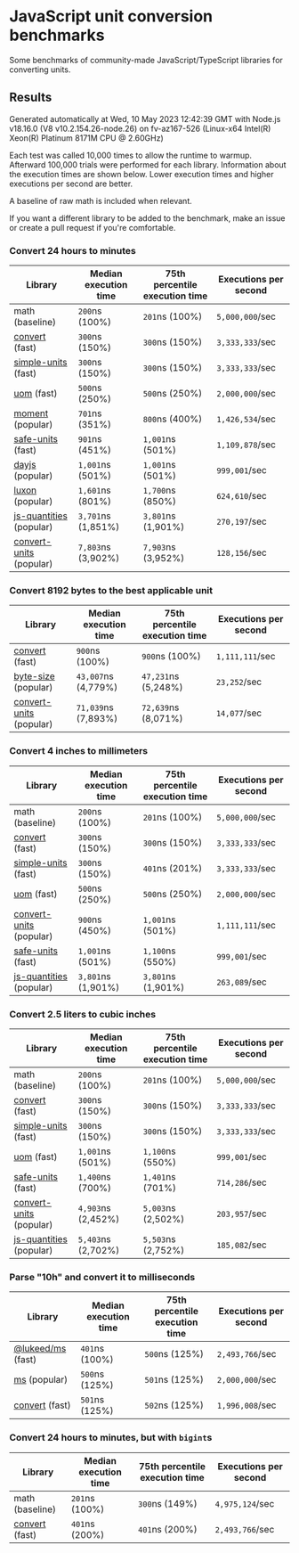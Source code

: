 # JavaScript unit conversion benchmarks

Some benchmarks of community-made JavaScript/TypeScript libraries for converting units.

## Results

<!-- beginblock(results) -->

Generated automatically at Wed, 10 May 2023 12:42:39 GMT with Node.js v18.16.0 (V8 v10.2.154.26-node.26) on fv-az167-526 (Linux-x64 Intel(R) Xeon(R) Platinum 8171M CPU @ 2.60GHz)

Each test was called 10,000 times to allow the runtime to warmup.
Afterward 100,000 trials were performed for each library.
Information about the execution times are shown below.
Lower execution times and higher executions per second are better.

A baseline of raw math is included when relevant.

If you want a different library to be added to the benchmark, make an issue or create a pull request if you're comfortable.

### Convert 24 hours to minutes

| Library                                                            | Median execution time | 75th percentile execution time | Executions per second |
| ------------------------------------------------------------------ | --------------------- | ------------------------------ | --------------------- |
| math (baseline)                                                    | `200`ns (100%)        | `201`ns (100%)                 | `5,000,000`/sec       |
| [convert](https://npmjs.com/package/convert) (fast)                | `300`ns (150%)        | `300`ns (150%)                 | `3,333,333`/sec       |
| [simple-units](https://npmjs.com/package/simple-units) (fast)      | `300`ns (150%)        | `300`ns (150%)                 | `3,333,333`/sec       |
| [uom](https://npmjs.com/package/uom) (fast)                        | `500`ns (250%)        | `500`ns (250%)                 | `2,000,000`/sec       |
| [moment](https://npmjs.com/package/moment) (popular)               | `701`ns (351%)        | `800`ns (400%)                 | `1,426,534`/sec       |
| [safe-units](https://npmjs.com/package/safe-units) (fast)          | `901`ns (451%)        | `1,001`ns (501%)               | `1,109,878`/sec       |
| [dayjs](https://npmjs.com/package/dayjs) (popular)                 | `1,001`ns (501%)      | `1,001`ns (501%)               | `999,001`/sec         |
| [luxon](https://npmjs.com/package/luxon) (popular)                 | `1,601`ns (801%)      | `1,700`ns (850%)               | `624,610`/sec         |
| [js-quantities](https://npmjs.com/package/js-quantities) (popular) | `3,701`ns (1,851%)    | `3,801`ns (1,901%)             | `270,197`/sec         |
| [convert-units](https://npmjs.com/package/convert-units) (popular) | `7,803`ns (3,902%)    | `7,903`ns (3,952%)             | `128,156`/sec         |

### Convert 8192 bytes to the best applicable unit

| Library                                                            | Median execution time | 75th percentile execution time | Executions per second |
| ------------------------------------------------------------------ | --------------------- | ------------------------------ | --------------------- |
| [convert](https://npmjs.com/package/convert) (fast)                | `900`ns (100%)        | `900`ns (100%)                 | `1,111,111`/sec       |
| [byte-size](https://npmjs.com/package/byte-size) (popular)         | `43,007`ns (4,779%)   | `47,231`ns (5,248%)            | `23,252`/sec          |
| [convert-units](https://npmjs.com/package/convert-units) (popular) | `71,039`ns (7,893%)   | `72,639`ns (8,071%)            | `14,077`/sec          |

### Convert 4 inches to millimeters

| Library                                                            | Median execution time | 75th percentile execution time | Executions per second |
| ------------------------------------------------------------------ | --------------------- | ------------------------------ | --------------------- |
| math (baseline)                                                    | `200`ns (100%)        | `201`ns (100%)                 | `5,000,000`/sec       |
| [convert](https://npmjs.com/package/convert) (fast)                | `300`ns (150%)        | `300`ns (150%)                 | `3,333,333`/sec       |
| [simple-units](https://npmjs.com/package/simple-units) (fast)      | `300`ns (150%)        | `401`ns (201%)                 | `3,333,333`/sec       |
| [uom](https://npmjs.com/package/uom) (fast)                        | `500`ns (250%)        | `500`ns (250%)                 | `2,000,000`/sec       |
| [convert-units](https://npmjs.com/package/convert-units) (popular) | `900`ns (450%)        | `1,001`ns (501%)               | `1,111,111`/sec       |
| [safe-units](https://npmjs.com/package/safe-units) (fast)          | `1,001`ns (501%)      | `1,100`ns (550%)               | `999,001`/sec         |
| [js-quantities](https://npmjs.com/package/js-quantities) (popular) | `3,801`ns (1,901%)    | `3,801`ns (1,901%)             | `263,089`/sec         |

### Convert 2.5 liters to cubic inches

| Library                                                            | Median execution time | 75th percentile execution time | Executions per second |
| ------------------------------------------------------------------ | --------------------- | ------------------------------ | --------------------- |
| math (baseline)                                                    | `200`ns (100%)        | `201`ns (100%)                 | `5,000,000`/sec       |
| [convert](https://npmjs.com/package/convert) (fast)                | `300`ns (150%)        | `300`ns (150%)                 | `3,333,333`/sec       |
| [simple-units](https://npmjs.com/package/simple-units) (fast)      | `300`ns (150%)        | `300`ns (150%)                 | `3,333,333`/sec       |
| [uom](https://npmjs.com/package/uom) (fast)                        | `1,001`ns (501%)      | `1,100`ns (550%)               | `999,001`/sec         |
| [safe-units](https://npmjs.com/package/safe-units) (fast)          | `1,400`ns (700%)      | `1,401`ns (701%)               | `714,286`/sec         |
| [convert-units](https://npmjs.com/package/convert-units) (popular) | `4,903`ns (2,452%)    | `5,003`ns (2,502%)             | `203,957`/sec         |
| [js-quantities](https://npmjs.com/package/js-quantities) (popular) | `5,403`ns (2,702%)    | `5,503`ns (2,752%)             | `185,082`/sec         |

### Parse "10h" and convert it to milliseconds

| Library                                                   | Median execution time | 75th percentile execution time | Executions per second |
| --------------------------------------------------------- | --------------------- | ------------------------------ | --------------------- |
| [@lukeed/ms](https://npmjs.com/package/@lukeed/ms) (fast) | `401`ns (100%)        | `500`ns (125%)                 | `2,493,766`/sec       |
| [ms](https://npmjs.com/package/ms) (popular)              | `500`ns (125%)        | `501`ns (125%)                 | `2,000,000`/sec       |
| [convert](https://npmjs.com/package/convert) (fast)       | `501`ns (125%)        | `502`ns (125%)                 | `1,996,008`/sec       |

### Convert 24 hours to minutes, but with `bigint`s

| Library                                             | Median execution time | 75th percentile execution time | Executions per second |
| --------------------------------------------------- | --------------------- | ------------------------------ | --------------------- |
| math (baseline)                                     | `201`ns (100%)        | `300`ns (149%)                 | `4,975,124`/sec       |
| [convert](https://npmjs.com/package/convert) (fast) | `401`ns (200%)        | `401`ns (200%)                 | `2,493,766`/sec       |

<!-- endblock(results) -->
